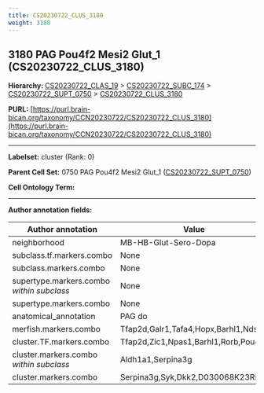 ```yaml
---
title: CS20230722_CLUS_3180
weight: 3180
---
```

## 3180 PAG Pou4f2 Mesi2 Glut_1 (CS20230722_CLUS_3180)
<b>Hierarchy: </b>
[CS20230722_CLAS_19](../CS20230722_CLAS_19) >
[CS20230722_SUBC_174](../CS20230722_SUBC_174) >
[CS20230722_SUPT_0750](../CS20230722_SUPT_0750) >
[CS20230722_CLUS_3180](../CS20230722_CLUS_3180)

**PURL:** [https://purl.brain-bican.org/taxonomy/CCN20230722/CS20230722_CLUS_3180](https://purl.brain-bican.org/taxonomy/CCN20230722/CS20230722_CLUS_3180)

---


**Labelset:** cluster (Rank: 0)

**Parent Cell Set:** 0750 PAG Pou4f2 Mesi2 Glut_1 ([CS20230722_SUPT_0750](../CS20230722_SUPT_0750))



**Cell Ontology Term:** 

[MARKER GENES.]: #


---

[TRANSFERRED ANNOTATIONS.]: #


[AUTHOR ANNOTATION FIELDS.]: #


**Author annotation fields:**

| Author annotation | Value |
|-------------------|-------|
|neighborhood|MB-HB-Glut-Sero-Dopa|
|subclass.tf.markers.combo|None|
|subclass.markers.combo|None|
|supertype.markers.combo _within subclass_|None|
|supertype.markers.combo|None|
|anatomical_annotation|PAG do|
|merfish.markers.combo|Tfap2d,Galr1,Tafa4,Hopx,Barhl1,Ndst4|
|cluster.TF.markers.combo|Tfap2d,Zic1,Npas1,Barhl1,Rorb,Pou4f1|
|cluster.markers.combo _within subclass_|Aldh1a1,Serpina3g|
|cluster.markers.combo|Serpina3g,Syk,Dkk2,D030068K23Rik|
